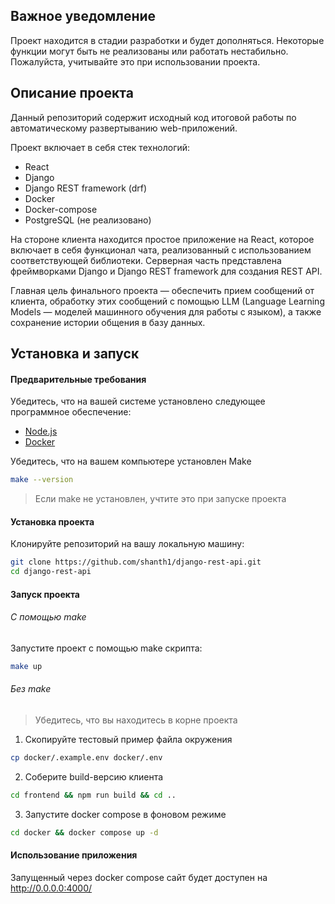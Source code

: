 ## Важное уведомление

Проект находится в стадии разработки и будет дополняться. Некоторые функции могут быть не реализованы или работать нестабильно. Пожалуйста, учитывайте это при использовании проекта.

## Описание проекта

Данный репозиторий содержит исходный код итоговой работы по автоматическому развертыванию web-приложений.

Проект включает в себя стек технологий:

-   React
-   Django
-   Django REST framework (drf)
-   Docker
-   Docker-compose
-   PostgreSQL (не реализовано)

На стороне клиента находится простое приложение на React, которое включает в себя функционал чата, реализованный с использованием соответствующей библиотеки. Серверная часть представлена фреймворками Django и Django REST framework для создания REST API.

Главная цель финального проекта — обеспечить прием сообщений от клиента, обработку этих сообщений с помощью LLM (Language Learning Models — моделей машинного обучения для работы с языком), а также сохранение истории общения в базу данных.

## Установка и запуск

#### Предварительные требования

Убедитесь, что на вашей системе установлено следующее программное обеспечение:

-   [Node.js](https://nodejs.org/)
-   [Docker](https://www.docker.com/get-started)

Убедитесь, что на вашем компьютере установлен Make

```sh
make --version
```

> Если make не установлен, учтите это при запуске проекта

#### Установка проекта

Клонируйте репозиторий на вашу локальную машину:

```sh
git clone https://github.com/shanth1/django-rest-api.git
cd django-rest-api
```

#### Запуск проекта

###### С помощью make

Запустите проект с помощью make скрипта:

```sh
make up
```

###### Без make

> Убедитесь, что вы находитесь в корне проекта

1. Скопируйте тестовый пример файла окружения

```sh
cp docker/.example.env docker/.env
```

2. Соберите build-версию клиента

```sh
cd frontend && npm run build && cd ..
```

3. Запустите docker compose в фоновом режиме

```sh
cd docker && docker compose up -d
```

#### Использование приложения

Запущенный через docker compose сайт будет доступен на http://0.0.0.0:4000/
